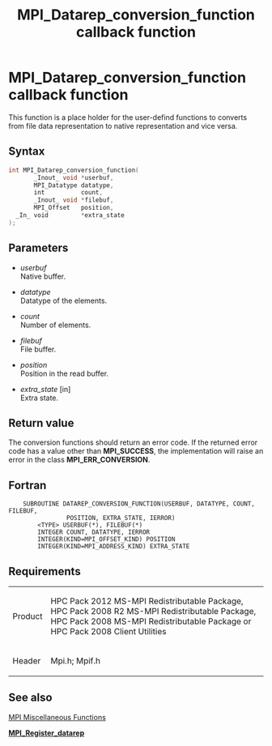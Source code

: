 ﻿---
title: MPI_Datarep_conversion_function callback function
TOCTitle: MPI_Datarep_conversion_function callback function
ms:assetid: e8271935-4647-4436-9a4a-7d7ce2e573c3
ms:mtpsurl: https://msdn.microsoft.com/en-us/library/Dn473288(v=VS.85)
ms:contentKeyID: 59360834
ms.date: 03/28/2018
mtps_version: v=VS.85
f1_keywords:
- DATAREP_CONVERSION_FUNCTION
- mpi/DATAREP_CONVERSION_FUNCTION
- mpi/MPI_Datarep_conversion_function
- MPI_Datarep_conversion_function
- mpif/DATAREP_CONVERSION_FUNCTION
- mpif/MPI_Datarep_conversion_function
dev_langs:
- C++
- C
---

# MPI\_Datarep\_conversion\_function callback function

This function is a place holder for the user-defind functions to converts from file data representation to native representation and vice versa. 

## Syntax

``` c++
int MPI_Datarep_conversion_function(
       _Inout_ void *userbuf,
       MPI_Datatype datatype,
       int          count,
       _Inout_ void *filebuf,
       MPI_Offset   position,
  _In_ void         *extra_state
);
```

## Parameters

  - *userbuf*  
    Native buffer.

  - *datatype*  
    Datatype of the elements.

  - *count*  
    Number of elements.

  - *filebuf*  
    File buffer.

  - *position*  
    Position in the read buffer.

  - *extra\_state* \[in\]  
    Extra state.

## Return value

The conversion functions should return an error code. If the returned error code has a value other than **MPI\_SUCCESS**, the implementation will raise an error in the class **MPI\_ERR\_CONVERSION**.

## Fortran

``` FORTRAN
    SUBROUTINE DATAREP_CONVERSION_FUNCTION(USERBUF, DATATYPE, COUNT, FILEBUF,
                POSITION, EXTRA_STATE, IERROR)
        <TYPE> USERBUF(*), FILEBUF(*)
        INTEGER COUNT, DATATYPE, IERROR
        INTEGER(KIND=MPI_OFFSET_KIND) POSITION
        INTEGER(KIND=MPI_ADDRESS_KIND) EXTRA_STATE
```

## Requirements

<table>
<colgroup>
<col/>
<col/>
</colgroup>
<tbody>
<tr class="odd">
<td><p>Product</p></td>
<td><p>HPC Pack 2012 MS-MPI Redistributable Package, HPC Pack 2008 R2 MS-MPI Redistributable Package, HPC Pack 2008 MS-MPI Redistributable Package or HPC Pack 2008 Client Utilities</p></td>
</tr>
<tr class="even">
<td><p>Header</p></td>
<td>Mpi.h;
Mpif.h</td>
</tr>
</tbody>
</table>


## See also

[MPI Miscellaneous Functions](mpi-miscellaneous-functions.md)

[**MPI\_Register\_datarep**](mpi-register-datarep-function.md)

